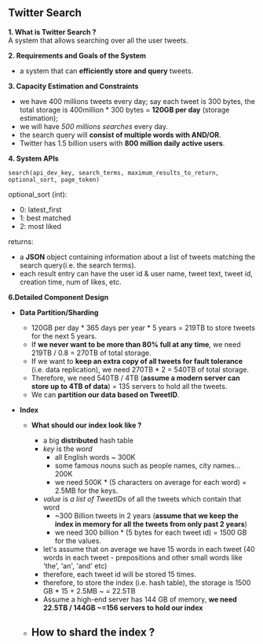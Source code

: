 ## Twitter Search

**1. What is Twitter Search ?**  
A system that allows searching over all the user tweets.

**2. Requirements and Goals of the System**
- a system that can **efficiently store and query** tweets.

**3. Capacity Estimation and Constraints**
- we have 400 millions tweets every day; say each tweet is 300 bytes, the total storage is 400million * 300 bytes = **120GB per day** (storage estimation);
- we will have _500 millions searches_ every day.
- the search query will **consist of multiple words with AND/OR**.
- Twitter has 1.5 billion users with **800 million daily active users**.

**4. System APIs**

```
search(api_dev_key, search_terms, maximum_results_to_return, optional_sort, page_token)
```
optional_sort (int):
- 0: latest_first
- 1: best matched
- 2: most liked

returns:
- a **JSON** object containing information about a list of tweets matching the search query(i.e. the search terms).
- each result entry can have the user id & user name, tweet text, tweet id, creation time, num of likes, etc.

**6.Detailed Component Design**
- **Data Partition/Sharding**
  - 120GB per day * 365 days per year * 5 years = 219TB to store tweets for the next 5 years.
  - If **we never want to be more than 80% full at any time**, we need 219TB / 0.8 = 270TB of total storage. 
  - If we want to **keep an extra copy of all tweets for fault tolerance** (i.e. data replication), we need 270TB * 2 = 540TB of total storage.
  - Therefore, we need 540TB / 4TB (**assume a modern server can store up to 4TB of data**) = 135 servers to hold all the tweets.
  - We can **partition our data based on TweetID**.

- **Index**
  - **What should our index look like ?**
    - a big **distributed** hash table
    - _key_ is the _word_
      -  all English words ~ 300K
      -  some famous nouns such as people names, city names... 200K
      -  we need 500K * (5 characters on average for each word) = 2.5MB for the keys.
    - _value_ is _a list of TweetIDs_ of all the tweets which contain that word
      - ~300 Billion tweets in 2 years (**assume that we keep the index in memory for all the tweets from only past 2 years**)
      - we need 300 billion * (5 bytes for each tweet id) = 1500 GB for the values.
    - let's assume that on average we have 15 words in each tweet (40 words in each tweet - prepositions and other small words like 'the', 'an', 'and' etc)
    - therefore, each tweet id will be stored 15 times.
    - therefore, to store the index (i.e. hash table), the storage is 1500 GB * 15 + 2.5MB ~ = 22.5TB
    - Assume a high-end server has 144 GB of memory, **we need 22.5TB / 144GB ~=156 servers to hold our index**

  - **How to shard the index ?**
    - 


